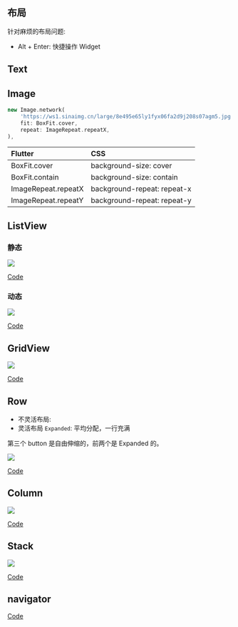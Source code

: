 

## 布局

针对麻烦的布局问题:

* Alt + Enter: 快捷操作 Widget

## Text

## Image

```dart
new Image.network(
    'https://ws1.sinaimg.cn/large/8e495e65ly1fyx06fa2d9j208s07agm5.jpg',
    fit: BoxFit.cover,
    repeat: ImageRepeat.repeatX,
),
```

| Flutter | CSS |
| :-- | :-- |
| BoxFit.cover | background-size: cover |
| BoxFit.contain | background-size: contain |
| ImageRepeat.repeatX | background-repeat: repeat-x |
| ImageRepeat.repeatY | background-repeat: repeat-y |

## ListView

### 静态

![](https://github-riskers-blog.oss-cn-qingdao.aliyuncs.com/20190106185106.png?x-oss-process=style/width)

[Code](https://gist.github.com/riskers/ee71c1754117981bf7358359b390ff4e#file-dynamic-listview-dart)

### 动态

![](https://github-riskers-blog.oss-cn-qingdao.aliyuncs.com/20190106192454.png?x-oss-process=style/width)

[Code](https://gist.github.com/riskers/ee71c1754117981bf7358359b390ff4e#file-static-listview-dart)


## GridView

![](https://github-riskers-blog.oss-cn-qingdao.aliyuncs.com/20190106202254.png?x-oss-process=style/width)

[Code](https://gist.github.com/riskers/ee71c1754117981bf7358359b390ff4e#file-gridview-dart)

## Row

* 不灵活布局:
* 灵活布局 `Expanded`: 平均分配，一行充满

第三个 button 是自由伸缩的，前两个是 Expanded 的。

![](https://github-riskers-blog.oss-cn-qingdao.aliyuncs.com/20190106204815.png?x-oss-process=style/width)

[Code](https://gist.github.com/riskers/ee71c1754117981bf7358359b390ff4e#file-row-dart)

## Column

![](https://github-riskers-blog.oss-cn-qingdao.aliyuncs.com/20190106210938.png?x-oss-process=style/width)

[Code](https://gist.github.com/riskers/ee71c1754117981bf7358359b390ff4e#file-column-dart)

## Stack

![](https://github-riskers-blog.oss-cn-qingdao.aliyuncs.com/20190106213438.png?x-oss-process=style/width)

[Code](https://gist.github.com/riskers/ee71c1754117981bf7358359b390ff4e#file-stack-dart)

## navigator

[Code](https://gist.github.com/riskers/ee71c1754117981bf7358359b390ff4e#file-navigator-dart)

